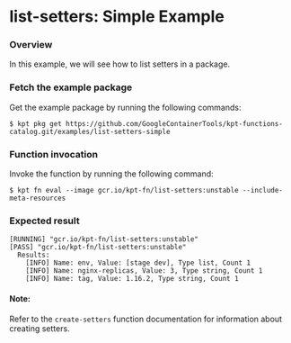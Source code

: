 # list-setters: Simple Example

### Overview

In this example, we will see how to list setters in a package.

### Fetch the example package

Get the example package by running the following commands:

```shell
$ kpt pkg get https://github.com/GoogleContainerTools/kpt-functions-catalog.git/examples/list-setters-simple
```

### Function invocation

Invoke the function by running the following command:

```shell
$ kpt fn eval --image gcr.io/kpt-fn/list-setters:unstable --include-meta-resources
```

### Expected result

```shell
[RUNNING] "gcr.io/kpt-fn/list-setters:unstable"
[PASS] "gcr.io/kpt-fn/list-setters:unstable"
  Results:
    [INFO] Name: env, Value: [stage dev], Type list, Count 1
    [INFO] Name: nginx-replicas, Value: 3, Type string, Count 1
    [INFO] Name: tag, Value: 1.16.2, Type string, Count 1
```

#### Note:

Refer to the `create-setters` function documentation for information about creating setters.
